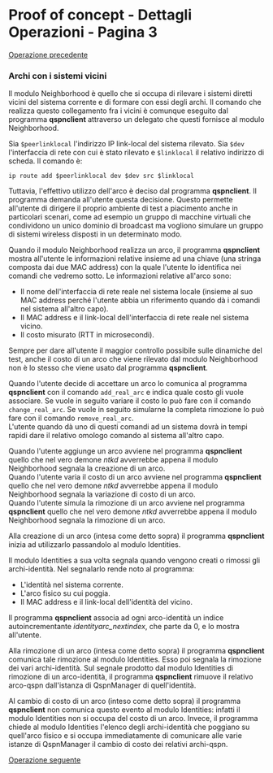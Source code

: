 # Proof of concept - Dettagli Operazioni - Pagina 3

[Operazione precedente](DettagliOperazioni2.md)

### <a name="Archi_vicini"></a> Archi con i sistemi vicini

Il modulo Neighborhood è quello che si occupa di rilevare i sistemi diretti vicini del sistema corrente
e di formare con essi degli archi. Il comando che realizza questo collegamento fra i vicini è comunque
eseguito dal programma **qspnclient** attraverso un delegato che questi fornisce al modulo Neighborhood.

Sia `$peerlinklocal` l'indirizzo IP link-local del sistema rilevato. Sia `$dev` l'interfaccia di rete
con cui è stato rilevato e `$linklocal` il relativo indirizzo di scheda. Il comando è:

```
ip route add $peerlinklocal dev $dev src $linklocal
```

Tuttavia, l'effettivo utilizzo dell'arco è deciso dal programma **qspnclient**. Il programma demanda all'utente
questa decisione. Questo permette all'utente di dirigere il proprio ambiente di test a piacimento anche in
particolari scenari, come ad esempio un gruppo di macchine virtuali che condividono un unico dominio di broadcast
ma vogliono simulare un gruppo di sistemi wireless disposti in un determinato modo.

Quando il modulo Neighborhood realizza un arco, il programma **qspnclient** mostra all'utente le informazioni
relative insieme ad una chiave (una stringa composta dai due MAC address) con la quale
l'utente lo identifica nei comandi che vedremo sotto. Le informazioni relative all'arco sono:

*   Il nome dell'interfaccia di rete reale nel sistema locale (insieme al suo MAC address perché l'utente abbia
    un riferimento quando dà i comandi nel sistema all'altro capo).
*   Il MAC address e il link-local dell'interfaccia di rete reale nel sistema vicino.
*   Il costo misurato (RTT in microsecondi).

Sempre per dare all'utente il maggior controllo possibile sulle dinamiche del test, anche il costo
di un arco che viene rilevato dal modulo Neighborhood non è lo stesso che viene usato dal programma
**qspnclient**.

Quando l'utente decide di accettare un arco lo comunica al programma **qspnclient** con il comando
`add_real_arc` e indica quale costo gli vuole associare. Se vuole in seguito variare il costo
lo può fare con il comando `change_real_arc`. Se vuole in seguito simularne la completa rimozione
lo può fare con il comando `remove_real_arc`.  
L'utente quando dà uno di questi comandi ad un sistema dovrà in tempi rapidi dare il relativo omologo
comando al sistema all'altro capo.

Quando l'utente aggiunge un arco avviene nel programma **qspnclient** quello che nel vero demone *ntkd* avverrebbe
appena il modulo Neighborhood segnala la creazione di un arco.  
Quando l'utente varia il costo di un arco avviene nel programma **qspnclient** quello che nel vero demone *ntkd* avverrebbe
appena il modulo Neighborhood segnala la variazione di costo di un arco.  
Quando l'utente simula la rimozione di un arco avviene nel programma **qspnclient** quello che nel vero demone *ntkd* avverrebbe
appena il modulo Neighborhood segnala la rimozione di un arco.

Alla creazione di un arco (intesa come detto sopra) il programma **qspnclient** inizia ad utilizzarlo
passandolo al modulo Identities.

Il modulo Identities a sua volta segnala quando vengono creati o rimossi gli archi-identità. Nel segnalarlo
rende noto al programma:

*   L'identità nel sistema corrente.
*   L'arco fisico su cui poggia.
*   Il MAC address e il link-local dell'identità del vicino.

Il programma **qspnclient** associa ad ogni arco-identità un indice
autoincrementante *identityarc_nextindex*, che parte da 0, e lo mostra all'utente.

Alla rimozione di un arco (intesa come detto sopra) il programma **qspnclient** comunica tale rimozione al
modulo Identities. Esso poi segnala la rimozione dei vari archi-identità. Sul segnale prodotto dal modulo
Identities di rimozione di un arco-identità, il programma **qspnclient** rimuove il relativo arco-qspn
dall'istanza di QspnManager di quell'identità.

Al cambio di costo di un arco (inteso come detto sopra) il programma **qspnclient** non comunica questo
evento al modulo Identities: infatti il modulo Identities non si occupa del costo di un arco. Invece,
il programma chiede al modulo Identities l'elenco degli archi-identità che poggiano su quell'arco
fisico e si occupa immediatamente di comunicare alle varie istanze di QspnManager il cambio di costo
dei relativi archi-qspn.

[Operazione seguente](DettagliOperazioni4.md)
